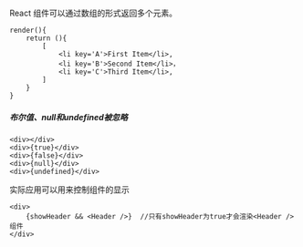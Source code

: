 ##### 
React 组件可以通过数组的形式返回多个元素。
```
render(){
	return (){
		[
			<li key='A'>First Item</li>,
			<li key='B'>Second Item</li>，
			<li key='C'>Third Item</li>,
		]
	}
}
```
##### 布尔值、null和undefined被忽略
```
<div></div>
<div>{true}</div>
<div>{false}</div>
<div>{null}</div>
<div>{undefined}</div>
```
实际应用可以用来控制组件的显示
```
<div>
	{showHeader && <Header />}  //只有showHeader为true才会渲染<Header />组件
</div>
```